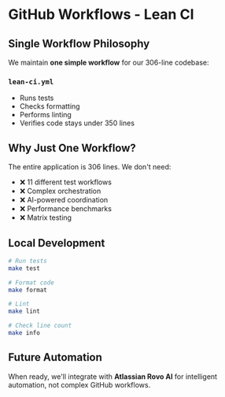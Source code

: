 # GitHub Workflows - Lean CI

## Single Workflow Philosophy

We maintain **one simple workflow** for our 306-line codebase:

### `lean-ci.yml`
- Runs tests
- Checks formatting
- Performs linting
- Verifies code stays under 350 lines

## Why Just One Workflow?

The entire application is 306 lines. We don't need:
- ❌ 11 different test workflows
- ❌ Complex orchestration
- ❌ AI-powered coordination
- ❌ Performance benchmarks
- ❌ Matrix testing

## Local Development

```bash
# Run tests
make test

# Format code
make format

# Lint
make lint

# Check line count
make info
```

## Future Automation

When ready, we'll integrate with **Atlassian Rovo AI** for intelligent automation, not complex GitHub workflows.
